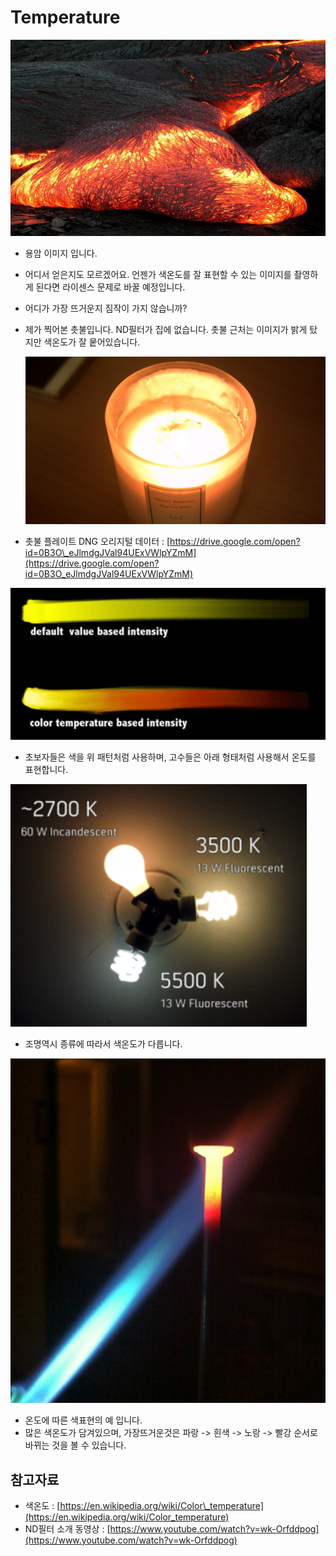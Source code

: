 # Temperature

![](../../.gitbook/assets/lava.png)

* 용암 이미지 입니다.
* 어디서 얻은지도 모르겠어요. 언젠가 색온도를 잘 표현할 수 있는 이미지를 촬영하게 된다면 라이센스 문제로 바꿀 예정입니다.
* 어디가 가장 뜨거운지 짐작이 가지 않습니까?
* 제가 찍어본 촛불입니다. ND필터가 집에 없습니다. 촛불 근처는 이미지가 밝게 탔지만 색온도가 잘 뭍어있습니다. 

  ![](../../.gitbook/assets/temperatur_candle.jpg)

* 촛불 플레이트 DNG 오리지털 데이터 : [https://drive.google.com/open?id=0B3O\_eJlmdgJVal94UExVWlpYZmM](https://drive.google.com/open?id=0B3O_eJlmdgJVal94UExVWlpYZmM)

![](../../.gitbook/assets/temperatur01.png)

* 초보자들은 색을 위 패턴처럼 사용하며, 고수들은 아래 형태처럼 사용해서 온도를 표현합니다.

![](../../.gitbook/assets/temperatur02.png)

* 조명역시 종류에 따라서 색온도가 다릅니다.

![](../../.gitbook/assets/temperatur03.png)

* 온도에 따른 색표현의 예 입니다.
* 많은 색온도가 담겨있으며, 가장뜨거운것은 파랑 -&gt; 흰색 -&gt; 노랑 -&gt; 빨강 순서로 바뀌는 것을 볼 수 있습니다.

## 참고자료

* 색온도 : [https://en.wikipedia.org/wiki/Color\_temperature](https://en.wikipedia.org/wiki/Color_temperature)
* ND필터 소개 동영상 : [https://www.youtube.com/watch?v=wk-Orfddpog](https://www.youtube.com/watch?v=wk-Orfddpog)

